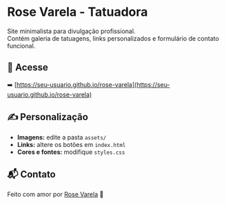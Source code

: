 
# Rose Varela - Tatuadora

Site minimalista para divulgação profissional.  
Contém galeria de tatuagens, links personalizados e formulário de contato funcional.

## 🔗 Acesse

➡️ [https://seu-usuario.github.io/rose-varela](https://seu-usuario.github.io/rose-varela)

## ✍️ Personalização

- **Imagens:** edite a pasta `assets/`
- **Links:** altere os botões em `index.html`
- **Cores e fontes:** modifique `styles.css`

## 📬 Contato

Feito com amor por [Rose Varela](mailto:rosanavarelas1@gmail.com) 💌
